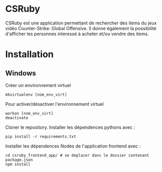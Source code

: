 # CSRuby
CSRuby est une application permettant de rechercher des items du jeux vidéo Counter-Strike: Global Offensive. Il donne également la possibilité d'afficher les personnes interessé à acheter et/ou vendre des items.

# Installation
## Windows
Créer un environnement virtuel
```
mkvirtualenv [nom_env_virt]
```
Pour activer/désactiver l'environnement virtuel
```
workon [nom_env_virt]
deactivate
```
Cloner le repository. Installer les dépendences pythons avec :
```
pip install -r requirements.txt
```
Installer les dépendences Nodes de l'application frontend avec :
```
cd csruby_frontend_app/ # se deplacer dans le dossier contenant package.json
npm install
```
